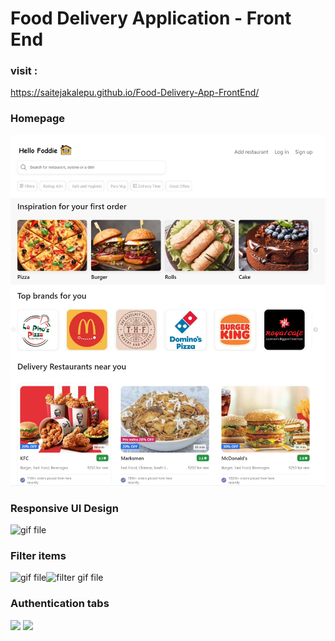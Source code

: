 # Food Delivery Application - Front End

### visit : 
https://saitejakalepu.github.io/Food-Delivery-App-FrontEnd/

### Homepage
<img src="git-screenshots/food-app-screenshot.JPG" alt="home"/>

### Responsive UI Design
<img src="git-screenshots/responsive.gif" alt="gif file" height="50%" width="100%"/><br/>

### Filter items
<img src="git-screenshots/responsive-ipad.gif" alt="gif file" height="50%" width="50%"/><img src="git-screenshots/filter.gif" alt="filter gif file" height="50%" width="50%"/>

### Authentication tabs

<img src="git-screenshots/login" />
<img src="git-screenshots/signin" />
